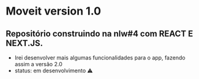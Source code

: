 # Moveit version 1.0
## Repositório construindo na nlw#4 com REACT E NEXT.JS.
- Irei desenvolver mais algumas funcionalidades para o app, fazendo assim a versão 2.0
- status: em desenvolvimento :warning:


